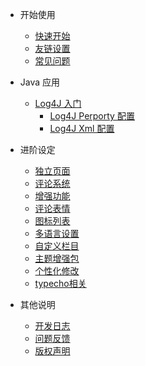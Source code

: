 - 开始使用
  - [快速开始](/start)
  - [友链设置](/plugin)
  - [常见问题](/common-problem)

- Java 应用
  - [Log4J 入门](/log4j_00)
    - [Log4J Perporty 配置](/log4j_01)
    - [Log4J Xml 配置](/log4j_02)

- 进阶设定
  - [独立页面](/page)
  - [评论系统](/comment)
  - [增强功能](/functions)
  - [评论表情](/emotion)
  - [图标列表](/icons)
  - [多语言设置](/i18n)
  - [自定义栏目](/customize)
  - [主题增强包](/enhancedPackage)
  - [个性化修改](/customEdit)
  - [typecho相关](/typecho)

- 其他说明
  - [开发日志](/changelog)
  - [问题反馈](/feedback)
  - [版权声明](/copyright)


